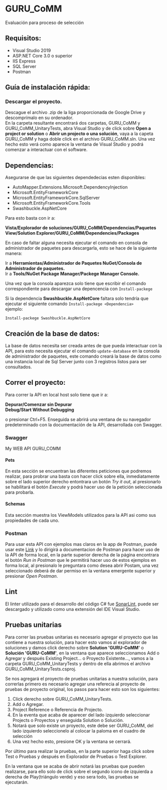 # GURU_CoMM
Evaluación para proceso de selección

## Requisitos:
- Visual Studio 2019
- ASP.NET Core 3.0 o superior
- IIS Express
- SQL Server
- Postman

## Guía de instalación rápida:
### Descargar el proyecto.
Descague el archivo .zip de la liga proporcionada de Google Drive y descomprímalo en su ordenador.  
En la carpeta resultante encontrará dos carpetas, GURU_CoMM y GURU_CoMM_UnitaryTests, abra Visual Studio y de click sobre **Open a project or solution** o **Abrir un projecto o una solución**, vaya a la capeta GURU_CoMM y haga doble click en el archivo GURU_CoMM.sln. Una vez hecho esto verá como aparece la ventana de Visual Studio y podrá comenzar a interactuar con el software.  

## Dependencias:  
Asegurarse de que las siguientes dependedecias esten disponibles:  
- AutoMapper.Extensions.Microsoft.DependencyInjection
- Microsoft.EntityFrameworkCore
- Microsoft.EntityFrameworkCore.SqlServer
- Microsoft.EntityFrameworkCore.Tools
- Swashbuckle.AspNetCore

Para esto basta con ir a:

**Vista/Explorador de soluciones/GURU_CoMM/Dependencias/Paquetes**  
**View/Solution Explorer/GURU_CoMM/Dependencies/Packages**

En caso de faltar alguna necesita ejecutar el comando en consola de administrador de paquetes para descargarla, esto se hace de la siguiente manera:

Ir a **Herramientas/Administrador de Paquetes NuGet/Consola de Administrador de paquetes.**  
Ir a **Tools/NuGet Package Manager/Packege Manager Console.** 

Una vez que la consola aparezca solo tiene que escribir el comando correspondiente para descargar una depencencia con ```Install-packege```

Si la dependencia **Swashbuckle.AspNetCore** faltara solo tendría que ejecutar el siguiente comando ```Install-packege <Dependencia>```  
ejemplo:

```Install-packege Swashbuckle.AspNetCore```

## Creación de la base de datos:
La base de datos necesita ser creada antes de que pueda interactuar con la API, para esto necesita ejecutar el comando ```update-database``` en la consola de administrador de paquetes, este comando creará la base de datos como una instancia local de Sql Server junto con 3 registros listos para ser consultados.

## Correr el proyecto:
Para correr la API en local host solo tiene que ir a:

**Depurar/Comenzar sin Depurar**  
**Debug/Start Without Debugging**

o presionar Ctrl+F5. Enseguida se abrirá una ventana de su navegador predeterminado con la documentación de la API, desarrollada con Swagger.

### Swagger
My WEB API GURU_COMM

#### Pets  
En esta sección se encuentran las diferentes peticiones que podremos realizar, para probrar una basta con hacer click sobre ella, inmediatamente sobre el lado superior derecho entontrara un botón *Try it out*, al presionarlo se habilitará el botón *Execute* y podrá hacer uso de la petición seleccionada para probarla.

#### Schemas
Esta sección muestra los ViewModels utilizados para la API asi como sus propiedades de cada uno.

### Postman
Para usar esta API con ejemplos mas claros en la app de Postman, puede usar este [Link](https://documenter.getpostman.com/view/10295654/SzzhdySk?version=latest) y lo dirigirá a documentacion de Postman para hacer uso de la API de forma local, en la parte superior derecha de la página encontrara el botón *Run in Postman* que le permitirá hacer uso de estos ejemplos en forma local, al presionalo le preguntara como desea abrir Postam, una vez seleccionado deberá de dar permiso en la ventana emergente superior y presionar *Open Postman*.

## Lint
El linter utilizado para el desarrollo del código C# fue [SonarLint](https://www.sonarlint.org/visualstudio/), puede ser descargado y utilizado como una extensión del IDE Visual Studio.

## Pruebas unitarias
Para correr las pruebas unitarias es necesario agregar el proyecto que las contiene a nuestra solución, para hacer esto vamos al explorador de soluciones y damos click derecho sobre **Solution 'GURU-CoMM'** o **Solución 'GURU-CoMM'**, en la ventana que aparece seleccionamos Add o Agregar y después Existing Project... o Proyecto Existente..., vamos a la carpeta GURU_CoMM_UnitaryTests y dentro de ella abrimos el archivo GURU_CoMM_UnitaryTests.csproj.

Se nos agregará el proyecto de pruebas unitarias a nuestra solución, para correrlas primero es necesario agregar una referecia al proyecto de pruebas de proyecto original, los pasos para hacer esto son los siguientes:

1. Click derecho sobre GURU_CoMM_UnitaryTests.
2. Add o Agregar.
3. Project Reference o Referencia de Projecto.
4. En la eventa que acaba de aparecer del lado izquierdo seleccionar Projects o Proyectos y enseguida Solution o Solución.
5. Notará que solo existe un proyecto, este debe ser GURU_CoMM, del lado izquierdo seleccionelo al colocar la paloma en el cuadro de selección
6. Una vez hecho esto, presione OK y la ventana se cerrará.

Por último para realizar la pruebas, en la parte superior haga click sobre Test o Pruebas y después en Explorador de Pruebas o Test Explorer.

En la ventana que se acaba de abrir notará las pruebas que pueden realizarse, para ello solo de click sobre el segundo icono de izquierda a derecha de Play(triángulo verde) y eso sera todo, las pruebas se ejecutarán.
